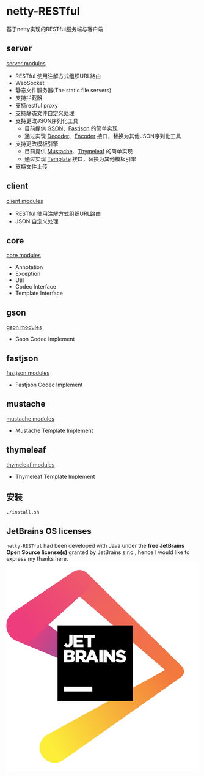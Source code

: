 # netty-RESTful

基于netty实现的RESTful服务端与客户端

server
---

[server modules](netty-restful-server)

- RESTful 使用注解方式组织URL路由
- WebSocket
- 静态文件服务器(The static file servers)
- 支持拦截器
- 支持restful proxy
- 支持静态文件自定义处理
- 支持更改JSON序列化工具
  - 目前提供 [GSON](netty-restful-codec-gson)、[Fastjson](netty-restful-codec-fastjson) 的简单实现
  - 通过实现 [Decoder](netty-restful-core/src/main/java/com/github/zhizuqiu/nettyrestful/core/codec/Decoder.java)、[Encoder](netty-restful-core/src/main/java/com/github/zhizuqiu/nettyrestful/core/codec/Encoder.java) 接口，替换为其他JSON序列化工具
- 支持更改模板引擎
  - 目前提供 [Mustache](netty-restful-template-mustache)、[Thymeleaf](netty-restful-template-thymeleaf) 的简单实现
  - 通过实现 [Template](netty-restful-core/src/main/java/com/github/zhizuqiu/nettyrestful/core/template/Template.java) 接口，替换为其他模板引擎
- 支持文件上传

client
---

[client modules](netty-restful-client)

- RESTful 使用注解方式组织URL路由
- JSON 自定义处理 

core
---

[core modules](netty-restful-core)

- Annotation
- Exception
- Util
- Codec Interface
- Template Interface

gson
---

[gson modules](netty-restful-codec-gson)

- Gson Codec Implement

fastjson
---

[fastjson modules](netty-restful-codec-fastjson)

- Fastjson Codec Implement

mustache
---

[mustache modules](netty-restful-template-mustache)

- Mustache Template Implement

thymeleaf
---

[thymeleaf modules](netty-restful-template-thymeleaf)

- Thymeleaf Template Implement

安装
---

```
./install.sh
```

JetBrains OS licenses
---
`netty-RESTful` had been developed with Java under the **free JetBrains Open Source license(s)** granted by JetBrains s.r.o., hence I would like to express my thanks here.
![jetbrains logo](jetbrains.png)
